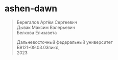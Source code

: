 # ashen-dawn
> Берегалов Артём Сергеевич  
> Дывак Максим Валерьевич  
> Белкова Елизавета  
>   
> Дальневосточный федеральный университет  
> Б9121-09.03.03пикд  
> 2023  

